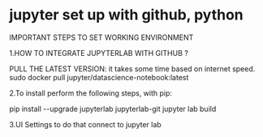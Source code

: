 # jupyter set up with github, python

IMPORTANT STEPS TO SET WORKING ENVIRONMENT

1.HOW TO INTEGRATE JUPYTERLAB WITH GITHUB ?

  PULL THE LATEST VERSION: it takes some time based on internet speed.
  sudo docker pull jupyter/datascience-notebook:latest
  
2.To install perform the following steps, with pip:

pip install --upgrade jupyterlab jupyterlab-git
jupyter lab build

3.UI Settings
  to do that connect to jupyter lab
  
